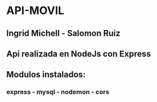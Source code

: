 # API-MOVIL
## Ingrid Michell - Salomon Ruiz
## Api realizada en NodeJs con Express
## Modulos instalados:
### express - mysql - nodemon - cors
